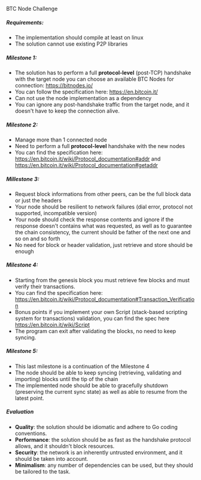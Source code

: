 BTC Node Challenge

##### Requirements:
- The implementation should compile at least on linux
- The solution cannot use existing P2P libraries

##### Milestone 1:
- The solution has to perform a full **protocol-level** (post-TCP) handshake with the target node you can choose an available BTC Nodes for connection: https://bitnodes.io/
- You can follow the specification here: https://en.bitcoin.it/
- Can not use the node implementation as a dependency
- You can ignore any post-handshake traffic from the target node, and it doesn't have to keep the connection alive.

##### Milestone 2:
- Manage more than 1 connected node
- Need to perform a full **protocol-level** handshake with the new nodes
- You can find the specification here: https://en.bitcoin.it/wiki/Protocol_documentation#addr and https://en.bitcoin.it/wiki/Protocol_documentation#getaddr

##### Millestone 3:
- Request block informations from other peers, can be the full block data or just the headers
- Your node should be resilient to network failures (dial error, protocol not supported, incompatible version)
- Your node should check the response contents and ignore if the response doesn't contains what was requested, as well as to guarantee the chain consistency, the current should be father of the next one and so on and so forth
- No need for block or header validation, just retrieve and store should be enough

##### Milestone 4:
- Starting from the genesis block you must retrieve few blocks and must verify their transactions.
- You can find the specification here: https://en.bitcoin.it/wiki/Protocol_documentation#Transaction_Verification
- Bonus points if you implement your own Script (stack-based scripting system for transactions) validation, you can find the spec here https://en.bitcoin.it/wiki/Script
- The program can exit after validating the blocks, no need to keep syncing.

##### Milestone 5:
- This last milestone is a continuation of the Milestone 4
- The node should be able to keep syncing (retrieving, validating and importing) blocks until the tip of the chain
- The implemented node should be able to gracefully shutdown (preserving the current sync state) as well as able to resume from the latest point.

##### Evaluation
- **Quality**: the solution should be idiomatic and adhere to Go coding conventions.
- **Performance**: the solution should be as fast as the handshake protocol allows, and it shouldn't block resources.
- **Security**: the network is an inherently untrusted environment, and it should be taken into account.
- **Minimalism**: any number of dependencies can be used, but they should be tailored to the task.

